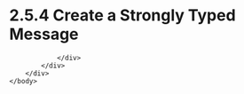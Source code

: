 <html dir="LTR" xmlns:mshelp="http://msdn.microsoft.com/mshelp" xmlns:ddue="http://ddue.schemas.microsoft.com/authoring/2003/5" xmlns:xlink="http://www.w3.org/1999/xlink" xmlns:tool="http://www.microsoft.com/tooltip">
    <head>
        <meta http-equiv="Content-Type" content="text/html; CHARSET=utf-8"></meta>
        <meta name="save" content="history"></meta>
        <title>2.5.4 Create a Strongly Typed Message</title>
        <xml>
            <mshelp:toctitle title="2.5.4 Create a Strongly Typed Message"></mshelp:toctitle>
            <mshelp:rltitle title="[MS-OXPROTO]: Create a Strongly Typed Message"></mshelp:rltitle>
            <mshelp:keyword index="A" term="245835fb-b4d1-43ef-a561-a56ecca4fa8e"></mshelp:keyword>
            <mshelp:attr name="DCSext.ContentType" value="open specification"></mshelp:attr>
            <mshelp:attr name="AssetID" value="245835fb-b4d1-43ef-a561-a56ecca4fa8e"></mshelp:attr>
            <mshelp:attr name="TopicType" value="kbRef"></mshelp:attr>
            <mshelp:attr name="DCSext.Title" value="[MS-OXPROTO]: Create a Strongly Typed Message" />
        </xml>
    </head>
    <body>
        <div id="header">
            <h1 class="heading">2.5.4 Create a Strongly Typed Message</h1>
        </div>
        <div id="mainSection">
            <div id="mainBody">
                <div id="allHistory" class="saveHistory"></div>
                <div id="sectionSection0" class="section" name="collapseableSection">
                    


                </div>
            </div>
        </div>
    </body>
</html>